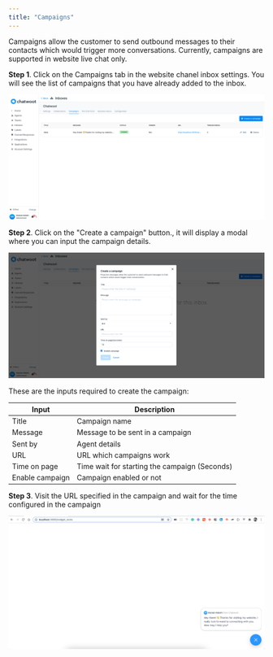 ```yaml
---
title: "Campaigns"
---
```


Campaigns allow the customer to send outbound messages to their contacts which would trigger more conversations. Currently, campaigns are supported in website live chat only.

**Step 1**. Click on the Campaigns tab in the website chanel inbox settings. You will see the list of campaigns that you have already added to the inbox.  

![campaigns](./images/campaigns.png)

**Step 2**. Click on the "Create a campaign" button., it will display a modal where you can input the campaign details.

![add-a-campaign](./images/add-campaign.png)


These are the inputs required to create the campaign:
<div class="table table-striped">

| Input        | Description                                                                                                                          
--------------------------------------------------------------------------------------------------------------------- | ---------------------------------------------------------------------------------------------- |
| Title | Campaign name  
| Message | Message to be sent in a campaign
| Sent by | Agent details
| URL | URL which campaigns work
| Time on page | Time wait for starting the campaign (Seconds)
| Enable campaign | Campaign enabled or not                                                

</div>

**Step 3**. Visit the URL specified in the campaign and wait for the time configured in the campaign

![add-a-campaign](./images/campaign-message.png)

